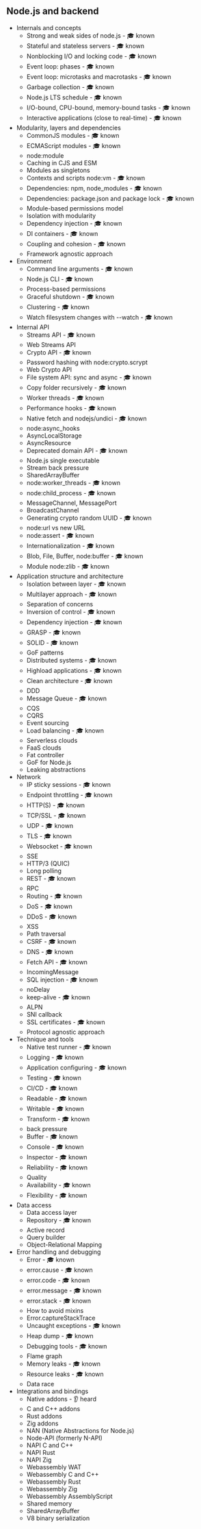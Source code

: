 ## Node.js and backend

- Internals and concepts
  - Strong and weak sides of node.js - 🎓 known
  - Stateful and stateless servers - 🎓 known
  - Nonblocking I/O and locking code - 🎓 known
  - Event loop: phases - 🎓 known
  - Event loop: microtasks and macrotasks  - 🎓 known
  - Garbage collection - 🎓 known
  - Node.js LTS schedule - 🎓 known
  - I/O-bound, CPU-bound, memory-bound tasks - 🎓 known
  - Interactive applications (close to real-time) - 🎓 known
- Modularity, layers and dependencies
  - CommonJS modules - 🎓 known
  - ECMAScript modules - 🎓 known
  - node:module
  - Caching in CJS and ESM
  - Modules as singletons
  - Contexts and scripts node:vm - 🎓 known
  - Dependencies: npm, node_modules - 🎓 known
  - Dependencies: package.json and package lock - 🎓 known
  - Module-based permissions model
  - Isolation with modularity
  - Dependency injection - 🎓 known
  - DI containers - 🎓 known
  - Coupling and cohesion - 🎓 known
  - Framework agnostic approach
- Environment
  - Command line arguments - 🎓 known
  - Node.js CLI - 🎓 known
  - Process-based permissions
  - Graceful shutdown - 🎓 known
  - Clustering - 🎓 known
  - Watch filesystem changes with --watch - 🎓 known
- Internal API
  - Streams API - 🎓 known
  - Web Streams API
  - Crypto API - 🎓 known
  - Password hashing with node:crypto.scrypt
  - Web Crypto API
  - File system API: sync and async - 🎓 known
  - Copy folder recursively - 🎓 known
  - Worker threads - 🎓 known
  - Performance hooks - 🎓 known
  - Native fetch and nodejs/undici - 🎓 known
  - node:async_hooks
  - AsyncLocalStorage
  - AsyncResource
  - Deprecated domain API - 🎓 known
  - Node.js single executable
  - Stream back pressure
  - SharedArrayBuffer
  - node:worker_threads - 🎓 known
  - node:child_process - 🎓 known
  - MessageChannel, MessagePort
  - BroadcastChannel
  - Generating crypto random UUID - 🎓 known
  - node:url vs new URL
  - node:assert - 🎓 known
  - Internationalization - 🎓 known
  - Blob, File, Buffer, node:buffer - 🎓 known
  - Module node:zlib - 🎓 known
- Application structure and architecture
  - Isolation between layer - 🎓 known
  - Multilayer approach - 🎓 known
  - Separation of concerns
  - Inversion of control - 🎓 known
  - Dependency injection - 🎓 known
  - GRASP - 🎓 known
  - SOLID - 🎓 known
  - GoF patterns
  - Distributed systems - 🎓 known
  - Highload applications - 🎓 known
  - Clean architecture - 🎓 known
  - DDD
  - Message Queue - 🎓 known
  - CQS
  - CQRS
  - Event sourcing
  - Load balancing - 🎓 known
  - Serverless clouds
  - FaaS clouds
  - Fat controller
  - GoF for Node.js
  - Leaking abstractions
- Network
  - IP sticky sessions - 🎓 known
  - Endpoint throttling - 🎓 known
  - HTTP(S) - 🎓 known
  - TCP/SSL - 🎓 known
  - UDP - 🎓 known
  - TLS - 🎓 known
  - Websocket - 🎓 known
  - SSE
  - HTTP/3 (QUIC)
  - Long polling
  - REST - 🎓 known
  - RPC
  - Routing - 🎓 known
  - DoS - 🎓 known
  - DDoS - 🎓 known
  - XSS
  - Path traversal
  - CSRF - 🎓 known
  - DNS - 🎓 known
  - Fetch API - 🎓 known
  - IncomingMessage
  - SQL injection - 🎓 known
  - noDelay
  - keep-alive - 🎓 known
  - ALPN
  - SNI callback
  - SSL certificates - 🎓 known
  - Protocol agnostic approach
- Technique and tools
  - Native test runner - 🎓 known
  - Logging - 🎓 known
  - Application configuring - 🎓 known
  - Testing - 🎓 known
  - CI/CD - 🎓 known
  - Readable - 🎓 known
  - Writable - 🎓 known
  - Transform - 🎓 known
  - back pressure
  - Buffer - 🎓 known
  - Console - 🎓 known
  - Inspector - 🎓 known
  - Reliability - 🎓 known
  - Quality
  - Availability - 🎓 known
  - Flexibility - 🎓 known
- Data access
  - Data access layer
  - Repository - 🎓 known
  - Active record
  - Query builder
  - Object-Relational Mapping
- Error handling and debugging
  - Error - 🎓 known
  - error.cause - 🎓 known
  - error.code - 🎓 known
  - error.message - 🎓 known
  - error.stack - 🎓 known
  - How to avoid mixins
  - Error.captureStackTrace
  - Uncaught exceptions - 🎓 known
  - Heap dump - 🎓 known
  - Debugging tools - 🎓 known
  - Flame graph
  - Memory leaks - 🎓 known
  - Resource leaks - 🎓 known
  - Data race
- Integrations and bindings
  - Native addons - 👂 heard
  - C and C++ addons
  - Rust addons
  - Zig addons
  - NAN (Native Abstractions for Node.js)
  - Node-API (formerly N-API)
  - NAPI C and C++
  - NAPI Rust
  - NAPI Zig
  - Webassembly WAT
  - Webassembly C and C++
  - Webassembly Rust
  - Webassembly Zig
  - Webassembly AssemblyScript
  - Shared memory
  - SharedArrayBuffer
  - V8 binary serialization
